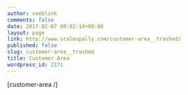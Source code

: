 ```yaml
---
author: seeblink
comments: false
date: 2017-02-07 00:02:14+00:00
layout: page
link: http://www.scaleupally.com/customer-area__trashed/
published: false
slug: customer-area__trashed
title: Customer Area
wordpress_id: 2171
---
```


[customer-area /]
